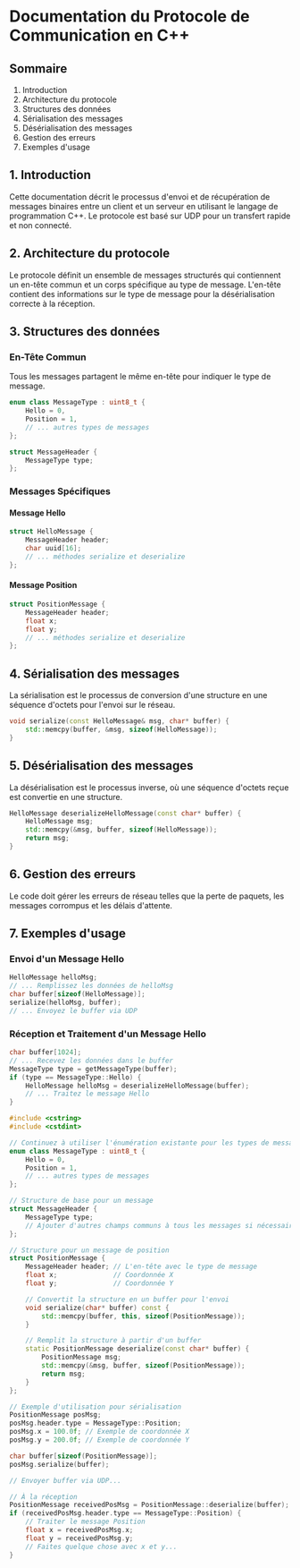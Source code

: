 # Documentation du Protocole de Communication en C++

## Sommaire

1. Introduction
2. Architecture du protocole
3. Structures des données
4. Sérialisation des messages
5. Désérialisation des messages
6. Gestion des erreurs
7. Exemples d'usage

## 1. Introduction

Cette documentation décrit le processus d'envoi et de récupération de messages binaires entre un client et un serveur en utilisant le langage de programmation C++. Le protocole est basé sur UDP pour un transfert rapide et non connecté.

## 2. Architecture du protocole

Le protocole définit un ensemble de messages structurés qui contiennent un en-tête commun et un corps spécifique au type de message. L'en-tête contient des informations sur le type de message pour la désérialisation correcte à la réception.

## 3. Structures des données

### En-Tête Commun

Tous les messages partagent le même en-tête pour indiquer le type de message.

```cpp
enum class MessageType : uint8_t {
    Hello = 0,
    Position = 1,
    // ... autres types de messages
};

struct MessageHeader {
    MessageType type;
};
```

### Messages Spécifiques

#### Message Hello

```cpp
struct HelloMessage {
    MessageHeader header;
    char uuid[16];
    // ... méthodes serialize et deserialize
};
```

#### Message Position

```cpp
struct PositionMessage {
    MessageHeader header;
    float x;
    float y;
    // ... méthodes serialize et deserialize
};
```

## 4. Sérialisation des messages

La sérialisation est le processus de conversion d'une structure en une séquence d'octets pour l'envoi sur le réseau.

```cpp
void serialize(const HelloMessage& msg, char* buffer) {
    std::memcpy(buffer, &msg, sizeof(HelloMessage));
}
```

## 5. Désérialisation des messages

La désérialisation est le processus inverse, où une séquence d'octets reçue est convertie en une structure.

```cpp
HelloMessage deserializeHelloMessage(const char* buffer) {
    HelloMessage msg;
    std::memcpy(&msg, buffer, sizeof(HelloMessage));
    return msg;
}
```

## 6. Gestion des erreurs

Le code doit gérer les erreurs de réseau telles que la perte de paquets, les messages corrompus et les délais d'attente.

## 7. Exemples d'usage

### Envoi d'un Message Hello

```cpp
HelloMessage helloMsg;
// ... Remplissez les données de helloMsg
char buffer[sizeof(HelloMessage)];
serialize(helloMsg, buffer);
// ... Envoyez le buffer via UDP
```

### Réception et Traitement d'un Message Hello

```cpp
char buffer[1024];
// ... Recevez les données dans le buffer
MessageType type = getMessageType(buffer);
if (type == MessageType::Hello) {
    HelloMessage helloMsg = deserializeHelloMessage(buffer);
    // ... Traitez le message Hello
}
```


```cpp
#include <cstring>
#include <cstdint>

// Continuez à utiliser l'énumération existante pour les types de messages
enum class MessageType : uint8_t {
    Hello = 0,
    Position = 1,
    // ... autres types de messages
};

// Structure de base pour un message
struct MessageHeader {
    MessageType type;
    // Ajouter d'autres champs communs à tous les messages si nécessaire
};

// Structure pour un message de position
struct PositionMessage {
    MessageHeader header; // L'en-tête avec le type de message
    float x;              // Coordonnée X
    float y;              // Coordonnée Y

    // Convertit la structure en un buffer pour l'envoi
    void serialize(char* buffer) const {
        std::memcpy(buffer, this, sizeof(PositionMessage));
    }

    // Remplit la structure à partir d'un buffer
    static PositionMessage deserialize(const char* buffer) {
        PositionMessage msg;
        std::memcpy(&msg, buffer, sizeof(PositionMessage));
        return msg;
    }
};

// Exemple d'utilisation pour sérialisation
PositionMessage posMsg;
posMsg.header.type = MessageType::Position;
posMsg.x = 100.0f; // Exemple de coordonnée X
posMsg.y = 200.0f; // Exemple de coordonnée Y

char buffer[sizeof(PositionMessage)];
posMsg.serialize(buffer);

// Envoyer buffer via UDP...

// À la réception
PositionMessage receivedPosMsg = PositionMessage::deserialize(buffer);
if (receivedPosMsg.header.type == MessageType::Position) {
    // Traiter le message Position
    float x = receivedPosMsg.x;
    float y = receivedPosMsg.y;
    // Faites quelque chose avec x et y...
}
```
